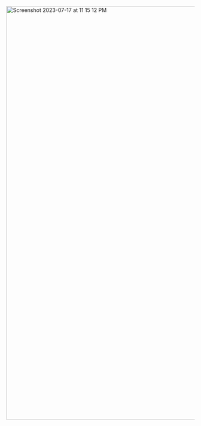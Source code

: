 <img width="1106" alt="Screenshot 2023-07-17 at 11 15 12 PM" src="https://github.com/shaheer100/Algorithm-Design-and-Data-Abstraction/assets/132164680/678cf302-0969-45ec-ac68-721186a1e1e7">
